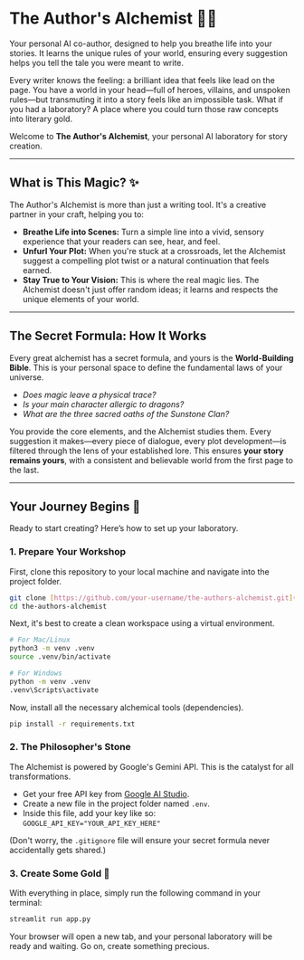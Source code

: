 # The Author's Alchemist 🧪✨
Your personal AI co-author, designed to help you breathe life into your stories. It learns the unique rules of your world, ensuring every suggestion helps you tell the tale you were meant to write.

Every writer knows the feeling: a brilliant idea that feels like lead on the page. You have a world in your head—full of heroes, villains, and unspoken rules—but transmuting it into a story feels like an impossible task. What if you had a laboratory? A place where you could turn those raw concepts into literary gold.

Welcome to **The Author's Alchemist**, your personal AI laboratory for story creation.



---

## What is This Magic? ✨

The Author's Alchemist is more than just a writing tool. It's a creative partner in your craft, helping you to:

* **Breathe Life into Scenes:** Turn a simple line into a vivid, sensory experience that your readers can see, hear, and feel.
* **Unfurl Your Plot:** When you're stuck at a crossroads, let the Alchemist suggest a compelling plot twist or a natural continuation that feels earned.
* **Stay True to Your Vision:** This is where the real magic lies. The Alchemist doesn't just offer random ideas; it learns and respects the unique elements of your world.

---

## The Secret Formula: How It Works

Every great alchemist has a secret formula, and yours is the **World-Building Bible**. This is your personal space to define the fundamental laws of your universe.

* *Does magic leave a physical trace?*
* *Is your main character allergic to dragons?*
* *What are the three sacred oaths of the Sunstone Clan?*

You provide the core elements, and the Alchemist studies them. Every suggestion it makes—every piece of dialogue, every plot development—is filtered through the lens of your established lore. This ensures **your story remains yours**, with a consistent and believable world from the first page to the last.

---

## Your Journey Begins 🧭

Ready to start creating? Here’s how to set up your laboratory.

### 1. Prepare Your Workshop

First, clone this repository to your local machine and navigate into the project folder.

```bash
git clone [https://github.com/your-username/the-authors-alchemist.git](https://github.com/your-username/the-authors-alchemist.git)
cd the-authors-alchemist
```

Next, it's best to create a clean workspace using a virtual environment.

```bash
# For Mac/Linux
python3 -m venv .venv
source .venv/bin/activate

# For Windows
python -m venv .venv
.venv\Scripts\activate
```

Now, install all the necessary alchemical tools (dependencies).

```bash
pip install -r requirements.txt
```

### 2. The Philosopher's Stone

The Alchemist is powered by Google's Gemini API. This is the catalyst for all transformations.

* Get your free API key from [Google AI Studio](https://aistudio.google.com/app/apikey).
* Create a new file in the project folder named `.env`.
* Inside this file, add your key like so: `GOOGLE_API_KEY="YOUR_API_KEY_HERE"`

(Don't worry, the `.gitignore` file will ensure your secret formula never accidentally gets shared.)

### 3. Create Some Gold 🚀

With everything in place, simply run the following command in your terminal:

```bash
streamlit run app.py
```

Your browser will open a new tab, and your personal laboratory will be ready and waiting. Go on, create something precious.
